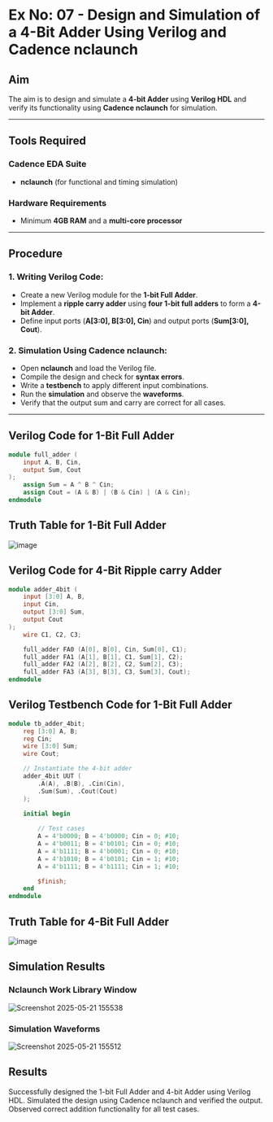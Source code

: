 # Ex No: 07 - Design and Simulation of a 4-Bit Adder Using Verilog and  Cadence nclaunch

## Aim
The aim is to design and simulate a **4-bit Adder** using **Verilog HDL** and verify its functionality using **Cadence nclaunch** for simulation.

---

## Tools Required
### Cadence EDA Suite
- **nclaunch** (for functional and timing simulation)

### Hardware Requirements
- Minimum **4GB RAM** and a **multi-core processor**

---

## Procedure

### 1. Writing Verilog Code:
- Create a new Verilog module for the **1-bit Full Adder**.
- Implement a **ripple carry adder** using **four 1-bit full adders** to form a **4-bit Adder**.
- Define input ports (**A[3:0], B[3:0], Cin**) and output ports (**Sum[3:0], Cout**).

### 2. Simulation Using Cadence nclaunch:
- Open **nclaunch** and load the Verilog file.
- Compile the design and check for **syntax errors**.
- Write a **testbench** to apply different input combinations.
- Run the **simulation** and observe the **waveforms**.
- Verify that the output sum and carry are correct for all cases.

---

## Verilog Code for 1-Bit Full Adder
```verilog
module full_adder (
    input A, B, Cin,
    output Sum, Cout
);
    assign Sum = A ^ B ^ Cin;
    assign Cout = (A & B) | (B & Cin) | (A & Cin);
endmodule
```

## Truth Table for 1-Bit Full Adder

![image](https://github.com/user-attachments/assets/0ea58111-49fb-49a4-ad6a-ee36cbf4e479)

## Verilog Code for 4-Bit Ripple carry Adder
```verilog
module adder_4bit (
    input [3:0] A, B,
    input Cin,
    output [3:0] Sum,
    output Cout
);
    wire C1, C2, C3;

    full_adder FA0 (A[0], B[0], Cin, Sum[0], C1);
    full_adder FA1 (A[1], B[1], C1, Sum[1], C2);
    full_adder FA2 (A[2], B[2], C2, Sum[2], C3);
    full_adder FA3 (A[3], B[3], C3, Sum[3], Cout);
endmodule
```
## Verilog Testbench Code for 1-Bit Full Adder
```verilog
module tb_adder_4bit;
    reg [3:0] A, B;
    reg Cin;
    wire [3:0] Sum;
    wire Cout;

    // Instantiate the 4-bit adder
    adder_4bit UUT (
        .A(A), .B(B), .Cin(Cin),
        .Sum(Sum), .Cout(Cout)
    );

    initial begin
               
        // Test cases
        A = 4'b0000; B = 4'b0000; Cin = 0; #10;
        A = 4'b0011; B = 4'b0101; Cin = 0; #10;
        A = 4'b1111; B = 4'b0001; Cin = 0; #10;
        A = 4'b1010; B = 4'b0101; Cin = 1; #10;
        A = 4'b1111; B = 4'b1111; Cin = 1; #10;

        $finish;
    end
endmodule

```

## Truth Table for 4-Bit Full Adder

![image](https://github.com/user-attachments/assets/567af4cf-875d-448b-b616-40e450d5bbde)


## Simulation Results

### Nclaunch Work Library Window

![Screenshot 2025-05-21 155538](https://github.com/user-attachments/assets/187ebe28-40e2-44b2-9b78-d08bdc67d62c)

### Simulation Waveforms
![Screenshot 2025-05-21 155512](https://github.com/user-attachments/assets/4d1457be-ef30-4b8b-a58d-aa8ac39c078c)



## Results
Successfully designed the 1-bit Full Adder and 4-bit Adder using Verilog HDL.
Simulated the design using Cadence nclaunch and verified the output.
Observed correct addition functionality for all test cases.


